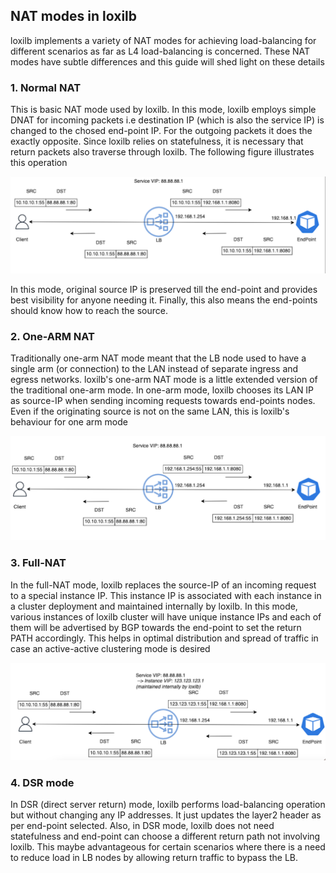 ## NAT modes in loxilb 

loxilb implements a variety of NAT modes for achieving load-balancing for different scenarios as far as L4 load-balancing is concerned. These NAT modes have subtle differences and this guide will shed light on these details

### 1. Normal NAT 

This is basic NAT mode used by loxilb. In this mode, loxilb employs simple DNAT for incoming packets i.e destination IP (which is also the service IP) is changed to the chosed end-point IP. For the outgoing packets it does the exactly opposite. Since loxilb relies on statefulness, it is necessary that return packets also traverse through loxilb. The following figure illustrates this operation

![normal nat](photos/dnat.png)

In this mode, original source IP is preserved till the end-point and provides best visibility for anyone needing it. Finally, this also means the end-points should know how to reach the source.

### 2. One-ARM NAT 

Traditionally one-arm NAT mode meant that the LB node used to have a single arm (or connection) to the LAN instead of separate ingress and egress networks. loxilb's one-arm NAT mode is a little extended version of the traditional one-arm mode. In one-arm mode, loxilb chooses its LAN IP as source-IP when sending incoming requests towards end-points nodes. Even if the originating source is not on the same LAN, this is loxilb's behaviour for one arm mode

![normal nat](photos/onearm.png)

### 3. Full-NAT    

In the full-NAT mode, loxilb replaces the source-IP of an incoming request to a special instance IP. This instance IP is associated with each instance in a cluster deployment and maintained internally by loxilb. In this mode, various instances of loxilb cluster will have unique instance IPs and each of them will be advertised by BGP towards the end-point to set the return PATH accordingly. This helps in optimal distribution and spread of traffic in case an active-active clustering mode is desired

![normal nat](photos/fullnat.png)

### 4. DSR mode

In DSR (direct server return) mode, loxilb performs load-balancing operation but without changing any IP addresses. It just updates the layer2 header as per end-point selected. Also, in DSR mode, loxilb does not need statefulness and end-point can choose a different return path not involving loxilb. This maybe advantageous for certain scenarios where there is a need to reduce load in LB nodes by allowing return traffic to bypass the LB.


